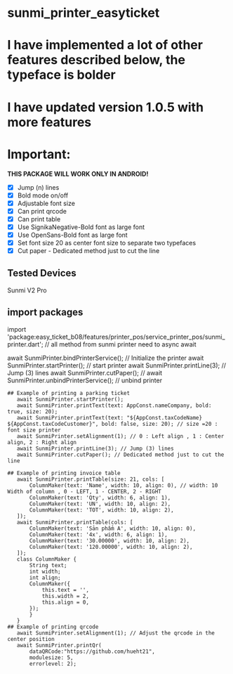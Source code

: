 # sunmi_printer_easyticket

# I have implemented a lot of other features described below, the typeface is bolder
# I have updated version 1.0.5 with more features
# Important:
**THIS PACKAGE WILL WORK ONLY IN ANDROID!**
- [x] Jump (n) lines
- [x] Bold mode on/off
- [x] Adjustable font size
- [x] Can print qrcode
- [x] Can print table
- [x] Use SignikaNegative-Bold font as large font
- [x] Use OpenSans-Bold font as large font
- [x] Set font size 20 as center font size to separate two typefaces
- [x] Cut paper - Dedicated method just to cut the line

## Tested Devices

Sunmi V2 Pro

## import packages
import 'package:easy_ticket_b08/features/printer_pos/service_printer_pos/sunmi_printer.dart';
// all method from sunmi printer need to async await

await SunmiPrinter.bindPrinterService(); // Initialize the printer
await SunmiPrinter.startPrinter(); // start printer
await SunmiPrinter.printLine(3); // Jump (3) lines
await SunmiPrinter.cutPaper(); //
await SunmiPrinter.unbindPrinterService(); // unbind printer
 ```
## Example of printing a parking ticket
    await SunmiPrinter.startPrinter();
    await SunmiPrinter.printText(text: AppConst.nameCompany, bold: true, size: 20);
    await SunmiPrinter.printText(text: "${AppConst.taxCodeName} ${AppConst.taxCodeCustomer}", bold: false, size: 20); // size =20 : font size printer
    await SunmiPrinter.setAlignment(1); // 0 : Left align , 1 : Center align, 2 : Right align
    await SunmiPrinter.printLine(3); // Jump (3) lines
    await SunmiPrinter.cutPaper(); // Dedicated method just to cut the line

## Example of printing invoice table
    await SunmiPrinter.printTable(size: 21, cols: [
        ColumnMaker(text: 'Name', width: 10, align: 0), // width: 10 Width of column , 0 - LEFT, 1 - CENTER, 2 - RIGHT  
        ColumnMaker(text: 'Qty', width: 6, align: 1),
        ColumnMaker(text: 'UN', width: 10, align: 2),
        ColumnMaker(text: 'TOT', width: 10, align: 2),
    ]);
    await SunmiPrinter.printTable(cols: [
        ColumnMaker(text: 'Sản phẩm A', width: 10, align: 0),
        ColumnMaker(text: '4x', width: 6, align: 1),
        ColumnMaker(text: '30.00000', width: 10, align: 2),
        ColumnMaker(text: '120.00000', width: 10, align: 2),
    ]);
    class ColumnMaker {
        String text;
        int width;
        int align;
        ColumnMaker({
            this.text = '',
            this.width = 2,
            this.align = 0,
        });
        }
    }
## Example of printing qrcode
    await SunmiPrinter.setAlignment(1); // Adjust the qrcode in the center position
    await SunmiPrinter.printQr(
        dataQRCode:"https://github.com/hueht21",
        modulesize: 5,
        errorlevel: 2);
